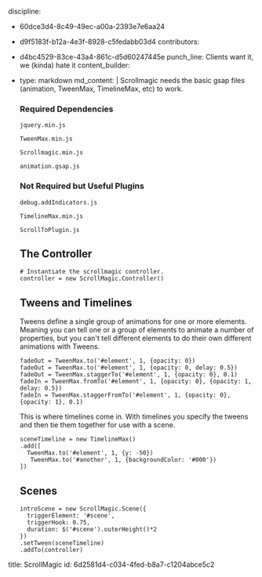 discipline:
  - 60dce3d4-8c49-49ec-a00a-2393e7e6aa24
  - d9f5183f-b12a-4e3f-8928-c5fedabb03d4
contributors:
  - d4bc4529-83ce-43a4-861c-d5d60247445e
punch_line: Clients want it, we (kinda) hate it
content_builder:
  - 
    type: markdown
    md_content: |
      Scrollmagic needs the basic gsap files (animation, TweenMax, TimelineMax, etc) to work.
      
      ### Required Dependencies
      
      `jquery.min.js`
      
      `TweenMax.min.js`
      
      `Scrollmagic.min.js`
      
      `animation.gsap.js`
      
      
      ### Not Required but Useful Plugins
      
      `debug.addIndicators.js`
      
      `TimelineMax.min.js`
      
      `ScrollToPlugin.js`
      
      ## The Controller
      
      ```
      # Instantiate the scrollmagic controller.
      controller = new ScrollMagic.Controller()
      ```
      
      ## Tweens and Timelines
      
      Tweens define a single group of animations for one or more elements. Meaning you can tell one or a group of elements to animate a number of properties, but you can't tell different elements to do their own different animations with Tweens. 
      
      ```
      fadeOut = TweenMax.to('#element', 1, {opacity: 0})
      fadeOut = TweenMax.to('#element', 1, {opacity: 0, delay: 0.5})
      fadeOut = TweenMax.staggerTo('#element', 1, {opacity: 0}, 0.1)
      fadeIn = TweenMax.fromTo('#element', 1, {opacity: 0}, {opacity: 1, delay: 0.5})
      fadeIn = TweenMax.staggerFromTo('#element', 1, {opacity: 0}, {opacity: 1}, 0.1)
      ```
      
      This is where timelines come in. With timelines you specify the tweens and then tie them together for use with a scene.
      
      ```
      sceneTimeline = new TimelineMax()
      .add([
        TweenMax.to('#element', 1, {y: -50})
         TweenMax.to('#another', 1, {backgroundColor: '#000'})
      ])
      ```
      
      ## Scenes
      
      ```
      introScene = new ScrollMagic.Scene({
        triggerElement: '#scene',
        triggerHook: 0.75,
        duration: $('#scene').outerHeight()*2
      })
      .setTween(sceneTimeline)
      .addTo(controller)
      ```
title: ScrollMagic
id: 6d2581d4-c034-4fed-b8a7-c1204abce5c2
